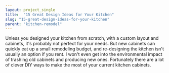 ```yaml
---
layout: project_single
title:  "15 Great Design Ideas for Your Kitchen"
slug: "15-great-design-ideas-for-your-kitchen"
parent: "kitchen-remodel"
---
```

Unless you designed your kitchen from scratch, with a custom layout and cabinets, it's probably not perfect for your needs. But new cabinets can quickly eat up a small remodeling budget, and re-designing the kitchen isn't usually an option if you rent. I won't even get into the environmental impact of trashing old cabinets and producing new ones. Fortunately there are a lot of clever DIY ways to make the most of your current kitchen cabinets.